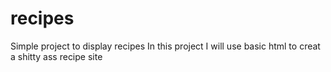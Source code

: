 # recipes
Simple project to display recipes
In this project I will use basic html to creat a shitty ass recipe site